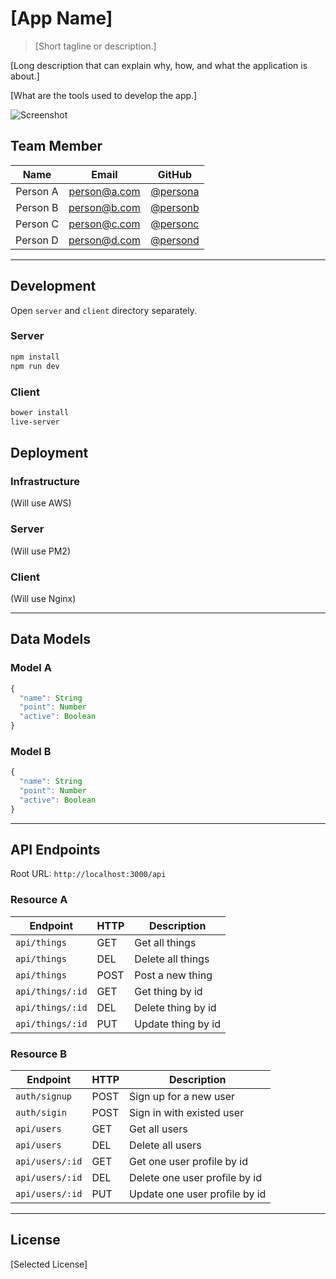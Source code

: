 # [App Name]

> [Short tagline or description.]

[Long description that can explain why, how, and what the application is about.]

[What are the tools used to develop the app.]

![Screenshot](./screenshot.png)

## Team Member

| Name     | Email        | GitHub |
|:--------:|:------------:|:------:|
| Person A | person@a.com | [@persona](https://github.com/persona)
| Person B | person@b.com | [@personb](https://github.com/personb)
| Person C | person@c.com | [@personc](https://github.com/personc)
| Person D | person@d.com | [@persond](https://github.com/persond)

--------------------------------------------------------------------------------

## Development

Open `server` and `client` directory separately.

### Server

```sh
npm install
npm run dev
```

### Client

```sh
bower install
live-server
```

## Deployment

### Infrastructure

(Will use AWS)

### Server

(Will use PM2)

### Client

(Will use Nginx)

--------------------------------------------------------------------------------

## Data Models

### Model A

```js
{
  "name": String
  "point": Number
  "active": Boolean
}
```

### Model B

```js
{
  "name": String
  "point": Number
  "active": Boolean
}
```

--------------------------------------------------------------------------------

## API Endpoints

Root URL: `http://localhost:3000/api`

### Resource A

| Endpoint         | HTTP | Description |
|------------------|------|-------------|
| `api/things`     | GET  | Get all things
| `api/things`     | DEL  | Delete all things
| `api/things`     | POST | Post a new thing
| `api/things/:id` | GET  | Get thing by id
| `api/things/:id` | DEL  | Delete thing by id
| `api/things/:id` | PUT  | Update thing by id

### Resource B

| Endpoint        | HTTP | Description |
|-----------------|------|-------------|
| `auth/signup`   | POST | Sign up for a new user
| `auth/sigin`    | POST | Sign in with existed user
| `api/users`     | GET  | Get all users
| `api/users`     | DEL  | Delete all users
| `api/users/:id` | GET  | Get one user profile by id
| `api/users/:id` | DEL  | Delete one user profile by id
| `api/users/:id` | PUT  | Update one user profile by id

--------------------------------------------------------------------------------

## License

[Selected License]
